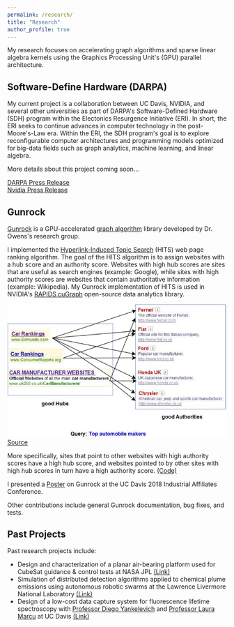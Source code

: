 ```yaml
---
permalink: /research/
title: "Research"
author_profile: true
---
```


My research focuses on accelerating graph algorithms and sparse linear algebra kernels using the Graphics Processing Unit's (GPU) parallel architecture.

## Software-Define Hardware (DARPA)

My current project is a collaboration between UC Davis, NVIDIA, and several other universities as part of DARPA's Software-Defined Hardware (SDH) program within the Electonics Resurgence Initiative (ERI). In short, the ERI seeks to continue advances in computer technology in the post-Moore's-Law era. Within the ERI, the SDH program's goal is to explore reconfigurable computer architectures and programming models optimized for big-data fields such as graph analytics, machine learning, and linear algebra.  

More details about this project coming soon...

[DARPA Press Release](https://www.darpa.mil/news-events/2018-07-24a)  
[Nvidia Press Release](https://blogs.nvidia.com/blog/2018/07/24/darpa-research-post-moores-law/)  

## Gunrock

[Gunrock](https://github.com/gunrock/gunrock/tree/master/) is a GPU-accelerated [graph algorithm](https://www.geeksforgeeks.org/graph-data-structure-and-algorithms/) library developed by Dr. Owens's research group.

I implemented the [Hyperlink-Induced Topic Search](https://en.wikipedia.org/wiki/HITS_algorithm) (HITS) web page ranking algorithm. The goal of the HITS algorithm is to assign websites with a hub score and an authority score. Websites with high hub scores are sites that are useful as search engines (example: Google), while sites with high authority scores are websites that contain authoritative information (example: Wikipedia). My Gunrock implementation of HITS is used in NVIDIA's [RAPIDS cuGraph](https://github.com/rapidsai/cugraph) open-source data analytics library.

![HITS Algorithm](/files/owensgroup/hits.png)  
[Source](http://pi.math.cornell.edu/~mec/Winter2009/RalucaRemus/Lecture4/lecture4.html)

More specifically, sites that point to other websites with high authority scores have a high hub score, and websites pointed to by other sites with high hub scores in turn have a high authority score. [(Code)](https://github.com/gunrock/gunrock/tree/master/gunrock/app/hits)

I presented a [Poster](/files/owensgroup/ia2019.pdf) on Gunrock at the UC Davis 2018 Industrial Affiliates Conference.

Other contributions include general Gunrock documentation, bug fixes, and tests.

## Past Projects

Past research projects include:
* Design and characterization of a planar air-bearing platform used for CubeSat guidance & control tests at NASA JPL [(Link)](/portfolio/01-JPL)
* Simulation of distributed detection algorithms applied to chemical plume emissions using autonomous robotic swarms at the Lawrence Livermore National Laboratory [(Link)](/portfolio/02-llnl_swarm)
* Design of a low-cost data capture system for fluorescence lifetime spectroscopy with [Professor Diego Yankelevich](https://faculty.engineering.ucdavis.edu/yankelevich/) and [Professor Laura Marcu](https://marculab.bme.ucdavis.edu/) at UC Davis [(Link)](/portfolio/05-yankelevich)